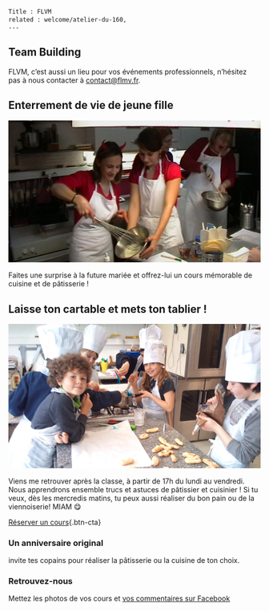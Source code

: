 	Title : FLVM
    related : welcome/atelier-du-160,
	---
## Team Building
FLVM, c’est aussi un lieu pour vos événements professionnels, n’hésitez pas à nous contacter à <contact@flmv.fr>. 

## Enterrement de vie de jeune fille
![Enterrement de vie de jeune fille](welcome/images/enterrement-de-vie-de-jf.jpg)

Faites une surprise à la future mariée et offrez-lui un cours mémorable de cuisine et de pâtisserie !

## Laisse ton cartable et mets ton tablier&nbsp;!
![les petites toques](cours/images/les-petites-toques.jpg)

Viens me retrouver après la classe, à partir de 17h du lundi au vendredi. Nous apprendrons ensemble trucs et astuces de pâtissier et cuisinier ! 
Si tu veux, dès les mercredis matins, tu peux aussi réaliser du bon pain ou de la viennoiserie! MIAM 😋


[Réserver un cours](planning){.btn-cta}

### Un anniversaire original
invite tes copains pour réaliser la pâtisserie ou la cuisine de ton choix.

### Retrouvez-nous
Mettez les photos de vos cours et [vos commentaires sur Facebook](https://www.facebook.com/flvm.cours/)
